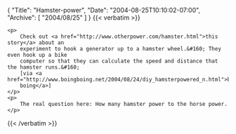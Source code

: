 {
  "Title": "Hamster-power",
  "Date": "2004-08-25T10:10:02-07:00",
  "Archive": [
    "2004/08/25"
  ]
}
{{< verbatim >}}

    <p>
        Check out <a href="http://www.otherpower.com/hamster.html">this story</a> about an
        experiment to hook a generator up to a hamster wheel.&#160; They even hook up a bike
        computer so that they can calculate the speed and distance that the hamster runs.&#160;
        [via <a href="http://www.boingboing.net/2004/08/24/diy_hamsterpowered_n.html">boing
        boing</a>]
    </p>
    <p>
        The real question here: How many hamster power to the horse power.
    </p>

{{< /verbatim >}}
